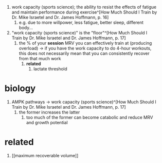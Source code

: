 1. work capacity (sports science); the ability to resist the effects of fatigue and maintain performance during exercise^[How Much Should I Train by Dr. Mike Israetel and Dr. James Hoffmann, p. 16]
	1. e.g. due to more willpower, less fatigue, better sleep, different body...
2. "work capacity (sports science)" is the "floor"^[How Much Should I Train by Dr. Mike Israetel and Dr. James Hoffmann, p. 17]
	1. the % of your **session** MRV you can effectively train at (producing overload)  → if you have the work capacity to do 4-hour workouts, this does not necessarily mean that you can consistently recover from that much work
		1. **related**
			1. lactate threshold

# biology
1. AMPK pathways → work capacity (sports science)^[How Much Should I Train by Dr. Mike Israetel and Dr. James Hoffmann, p. 17]
	1. the former increases the latter
		1. too much of the former can become catabolic and reduce MRV and growth potential

# related
1. [[maximum recoverable volume]]
